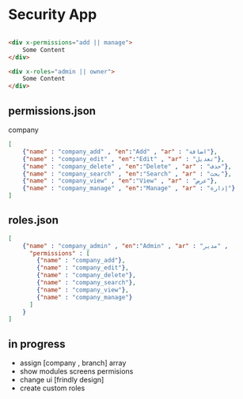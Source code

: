 # Security App

```html

<div x-permissions="add || manage">
    Some Content
</div>

<div x-roles="admin || owner">
    Some Content
</div>

```


## permissions.json

company

```json
[
    {"name" : "company_add" , "en":"Add" , "ar" : "اضافة"},
    {"name" : "company_edit" , "en":"Edit" , "ar" : "تعديل"},
    {"name" : "company_delete" , "en":"Delete" , "ar" : "حذف"},
    {"name" : "company_search" , "en":"Search" , "ar" : "بحث"},
    {"name" : "company_view" , "en":"View" , "ar" : "عرض"},
    {"name" : "company_manage" , "en":"Manage" , "ar" : "إدارة"}
]
```

## roles.json
```json
[
    {"name" : "company_admin" , "en":"Admin" , "ar" : "مدير" , 
      "permissions" : [
        {"name" : "company_add"},
        {"name" : "company_edit"},
        {"name" : "company_delete"},
        {"name" : "company_search"},
        {"name" : "company_view"},
        {"name" : "company_manage"}
      ]
    }
]
```


## in progress

 - assign [company , branch] array
 - show modules screens permisions
 - change ui [frindly design]
 - create custom roles